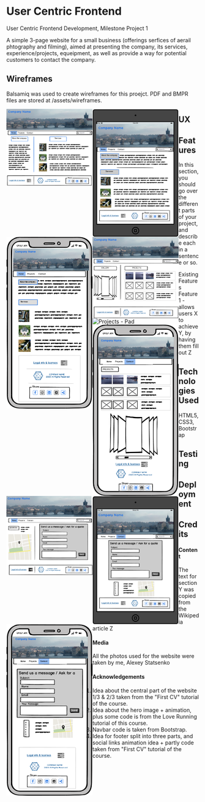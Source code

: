 # User Centric Frontend
User Centric Frontend Development, Milestone Project 1

A simple 3-page website for a small business (offerings serfices of aerail phtography and filming), aimed at presenting the company, its services, experience/projects, equeipment, as well as provide a way for potential customers to contact the company.

## Wireframes
Balsamiq was used to create wireframes for this proejct.
PDF and BMPR files are stored at /assets/wireframes.

<img src="assets/wireframes/thumbnails/index.png" alt="Home Page" style="float: left; margin-rigth: 10px;" width="225"/>
<img src="assets/wireframes/thumbnails/index-pad.png" alt="Home Page - Pad" style="float: left; margin-rigth: 10px;" width="225"/>
<img src="assets/wireframes/thumbnails/index-phone.png" alt="Home Page - Phone" style="float: left; margin-rigth: 10px;" width="225"/>
<img src="assets/wireframes/thumbnails/projects.png" alt="Projects" style="float: left; margin-rigth: 10px;" width="225"/>
<img src="assets/wireframes/thumbnails/projects-pad.png" alt="Projects - Pad" style="float: left; margin-rigth: 10px;" width="225"/>
<img src="assets/wireframes/thumbnails/projects-phone.png" alt="Proejcts - Phone" style="float: left; margin-rigth: 10px;" width="225"/>
<img src="assets/wireframes/thumbnails/contact.png" alt="Contacct" style="float: left; margin-rigth: 10px;" width="225"/>
<img src="assets/wireframes/thumbnails/contact-pad.png" alt="Contact - Pad" style="float: left; margin-rigth: 10px;" width="225"/>
<img src="assets/wireframes/thumbnails/contact-phone.png" alt="Contact - Phone" style="float: left; margin-rigth: 10px;" width="225"/>

## UX


## Features
In this section, you should go over the different parts of your project, and describe each in a sentence or so.

Existing Features
Feature 1 - allows users X to achieve Y, by having them fill out Z

## Technologies Used
HTML5,
CSS3,
Bootstrap


## Testing

## Deployment


## Credits

#### Content
The text for section Y was copied from the Wikipedia article Z
#### Media
All the photos used for the website were taken by me, Alexey Statsenko
#### Acknowledgements

1. Idea about the central part of the website 1/3 & 2/3 taken from the "First CV" tutorial of the course. 
2. Idea about the hero image + animation, plus some code is from the Love Running tutorial of this course. 
3. Navbar code is taken from Bootstrap.
4. Idea for footer split into three parts, and social links animation idea + partly code taken from  "First CV" tutorial of the course. 

